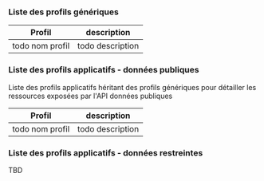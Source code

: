 ### Liste des profils génériques

| Profil  | description |
| --- | --- |
| todo nom profil | todo description |

### Liste des profils applicatifs - données publiques

Liste des profils applicatifs héritant des profils génériques pour détailler les ressources exposées par l'API données publiques

| Profil  | description |
| --- | --- |
| todo nom profil | todo description |

### Liste des profils applicatifs - données restreintes

TBD